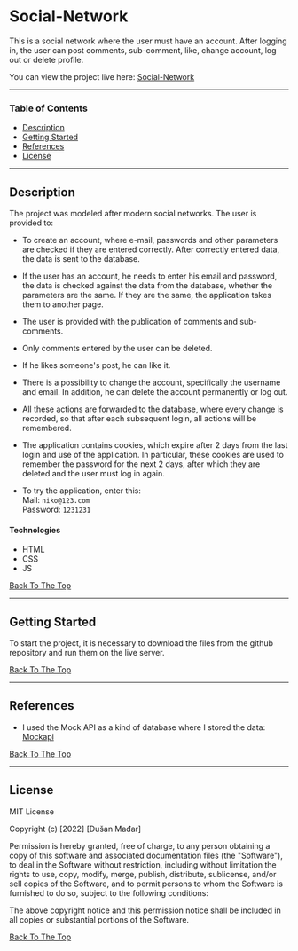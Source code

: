 # Social-Network

This is a social network where the user must have an account. After logging in, the user can post comments, sub-comment, like, change account, log out or delete profile.

You can view the project live here:
[Social-Network](https://dusan-social-network.netlify.app/hexa.html)

---

### Table of Contents

- [Description](#description)
- [Getting Started](#getting-started)
- [References](#references)
- [License](#license)

---

## Description

The project was modeled after modern social networks. The user is provided to:

- To create an account, where e-mail, passwords and other parameters are checked if they are entered correctly. After correctly entered data, the data is sent to the database.

- If the user has an account, he needs to enter his email and password, the data is checked against the data from the database, whether the parameters are the same. If they are the same, the application takes them to another page.

- The user is provided with the publication of comments and sub-comments.

- Only comments entered by the user can be deleted.

- If he likes someone's post, he can like it.

- There is a possibility to change the account, specifically the username and email. In addition, he can delete the account permanently or log out.

- All these actions are forwarded to the database, where every change is recorded, so that after each subsequent login, all actions will be remembered.

- The application contains cookies, which expire after 2 days from the last login and use of the application. In particular, these cookies are used to remember the password for the next 2 days, after which they are deleted and the user must log in again.

- To try the application, enter this:<br>
  Mail: `niko@123.com` <br>
  Password: `1231231`

#### Technologies

- HTML
- CSS
- JS

[Back To The Top](#social-network)

---

## Getting Started

To start the project, it is necessary to download the files from the github repository and run them on the live server.

[Back To The Top](#social-network)

---

## References

- I used the Mock API as a kind of database where I stored the data: [Mockapi](https://mockapi.io/)

[Back To The Top](#social-network)

---

## License

MIT License

Copyright (c) [2022] [Dušan Mađar]

Permission is hereby granted, free of charge, to any person obtaining a copy
of this software and associated documentation files (the "Software"), to deal
in the Software without restriction, including without limitation the rights
to use, copy, modify, merge, publish, distribute, sublicense, and/or sell
copies of the Software, and to permit persons to whom the Software is
furnished to do so, subject to the following conditions:

The above copyright notice and this permission notice shall be included in all
copies or substantial portions of the Software.

[Back To The Top](#social-network)
